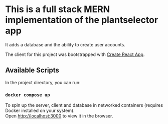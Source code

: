 # This is a full stack MERN implementation of the plantselector app

It adds a database and the ability to create user accounts.

The client for this project was bootstrapped with [Create React App](https://github.com/facebook/create-react-app).

## Available Scripts

In the project directory, you can run:

### `docker compose up`

To spin up the server, client and database in networked containers (requires Docker installed on your system).\
Open [http://localhost:3000](http://localhost:3000) to view it in the browser.
